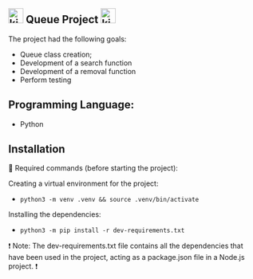 ## <img src="https://www.gettyimages.com.br/ilustra%C3%A7%C3%B5es/p%C3%A1ssaro-kiwi" alt="kiwi animal" width="30" height="30"> Queue Project <img src="https://www.istockphoto.com/br/ilustra%C3%A7%C3%B5es/fruta-kiwi" alt="kiwi fruit" width="30" height="30">






The project had the following goals:

- Queue class creation;
- Development of a search function
- Development of a removal function
- Perform testing


## Programming Language:
- Python

## Installation

🤖 Required commands (before starting the project):

Creating a virtual environment for the project:

* `python3 -m venv .venv && source .venv/bin/activate`

Installing the dependencies:

* `python3 -m pip install -r dev-requirements.txt`


❗️ Note: 
The dev-requirements.txt file contains all the dependencies that have been used in the project, acting as a package.json file in a Node.js project. ❗️

